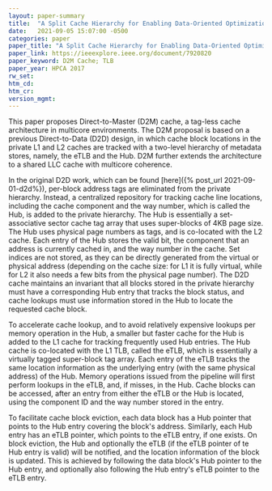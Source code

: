 ```yaml
---
layout: paper-summary
title:  "A Split Cache Hierarchy for Enabling Data-Oriented Optimizations"
date:   2021-09-05 15:07:00 -0500
categories: paper
paper_title: "A Split Cache Hierarchy for Enabling Data-Oriented Optimizations"
paper_link: https://ieeexplore.ieee.org/document/7920820
paper_keyword: D2M Cache; TLB
paper_year: HPCA 2017
rw_set:
htm_cd:
htm_cr:
version_mgmt:
---
```


This paper proposes Direct-to-Master (D2M) cache, a tag-less cache architecture in multicore environments.
The D2M proposal is based on a previous Direct-to-Data (D2D) design, in which cache block locations in the private
L1 and L2 caches are tracked with a two-level hierarchy of metadata stores, namely, the eTLB and the Hub.
D2M further extends the architecture to a shared LLC cache with multicore coherence.

In the original D2D work, which can be found [here]({% post_url 2021-09-01-d2d%}), per-block address tags are eliminated
from the private hierarchy. Instead, a centralized repository for tracking cache line locations, including the cache
component and the way number, which is called the Hub, is added to the private hierarchy.
The Hub is essentially a set-associative sector cache tag array that uses super-blocks of 4KB page size.
The Hub uses physical page numbers as tags, and is co-located with the L2 cache. 
Each entry of the Hub stores the valid bit, the component that an address is currently cached in, and the way number
in the cache. Set indices are not stored, as they can be directly generated from the virtual or physical address
(depending on the cache size: for L1 it is fully virtual, while for L2 it also needs a few bits from the physical
page number).
The D2D cache maintains an invariant that all blocks stored in the private hierarchy must have a corresponding 
Hub entry that tracks the block status, and cache lookups must use information stored in the Hub to locate the 
requested cache block.

To accelerate cache lookup, and to avoid relatively expensive lookups per memory operation in the Hub, a smaller
but faster cache for the Hub is added to the L1 cache for tracking frequently used Hub entries.
The Hub cache is co-located with the L1 TLB, called the eTLB, which is essentially a virtually tagged super-block 
tag array.
Each entry of the eTLB tracks the same location information as the underlying entry (with the same physical address) 
of the Hub.
Memory operations issued from the pipeline will first perform lookups in the eTLB, and, if misses, in the Hub.
Cache blocks can be accessed, after an entry from either the eTLB or the Hub is located, using the component ID
and the way number stored in the entry.

To facilitate cache block eviction, each data block has a Hub pointer that points to the Hub entry covering the block's
address. Similarly, each Hub entry has an eTLB pointer, which points to the eTLB entry, if one exists.
On block eviction, the Hub and optionally the eTLB (if the eTLB pointer of te Hub entry is valid) will be notified, 
and the location information of the block is updated. This is achieved by following the data block's Hub pointer to
the Hub entry, and optionally also following the Hub entry's eTLB pointer to the eTLB entry.
